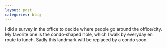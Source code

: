 ```yaml
---
layout: post
categories: blog
---
```

I did a survey in the office to decide where people go around the office/city. My favorite one is the condo-shaped hole, which I walk by everyday en route to lunch. Sadly this landmark will be replaced by a condo soon.